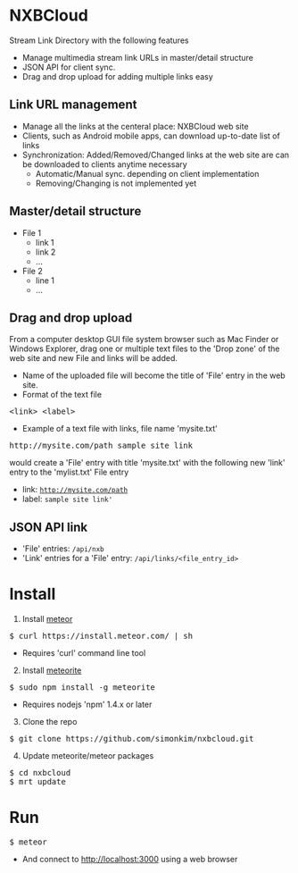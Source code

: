 # NXBCloud
Stream Link Directory with the following features
- Manage multimedia stream link URLs in master/detail structure
- JSON API for client sync.
- Drag and drop upload for adding multiple links easy

## Link URL management
  - Manage all the links at the centeral place: NXBCloud web site
  - Clients, such as Android mobile apps, can download up-to-date list of links
  - Synchronization: Added/Removed/Changed links at the web site are can be downloaded to clients anytime necessary
    - Automatic/Manual sync. depending on client implementation
    - <emp>Removing/Changing is not implemented yet</emp>

## Master/detail structure
  - File 1
    - link 1
    - link 2
    - ...
  - File 2
    - line 1
    - ...

## Drag and drop upload
From a computer desktop GUI file system browser such as Mac Finder or Windows Explorer, drag one or multiple text files to the 'Drop zone' of the web site and new File and links will be added.
- Name of the uploaded file will become the title of 'File' entry in the web site.
- Format of the text file
<pre>
&lt;link&gt; &lt;label&gt;
</pre>

- Example of a text file with links, file name 'mysite.txt'
<pre>
http://mysite.com/path sample site link
</pre>
would create a 'File' entry with title 'mysite.txt' with the following new 'link' entry to the 'mylist.txt' File entry
  - link: <code>http://mysite.com/path</code>
  - label: <code>sample site link'</code>

## JSON API link
- 'File' entries: <code>/api/nxb</code>
- 'Link' entries for a 'File' entry: <code>/api/links/&lt;file_entry_id&gt;</code>

# Install
1. Install  [meteor](https://www.meteor.com)
<pre>
$ curl https://install.meteor.com/ | sh
</pre>
  - Requires 'curl' command line tool

2. Install [meteorite](https://github.com/oortcloud/meteorite/)
<pre>
$ sudo npm install -g meteorite
</pre>
  - Requires nodejs 'npm' 1.4.x or later
3. Clone the repo
<pre>
$ git clone https://github.com/simonkim/nxbcloud.git
</pre>

4. Update meteorite/meteor packages
<pre>
$ cd nxbcloud
$ mrt update
</pre>

# Run
<pre>
$ meteor
</pre>
  - And connect to [http://localhost:3000](http://localhost:3000) using a web browser
